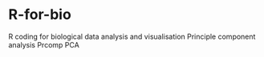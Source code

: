 # R-for-bio
R coding for biological data analysis and visualisation
Principle component analysis
Prcomp
PCA
